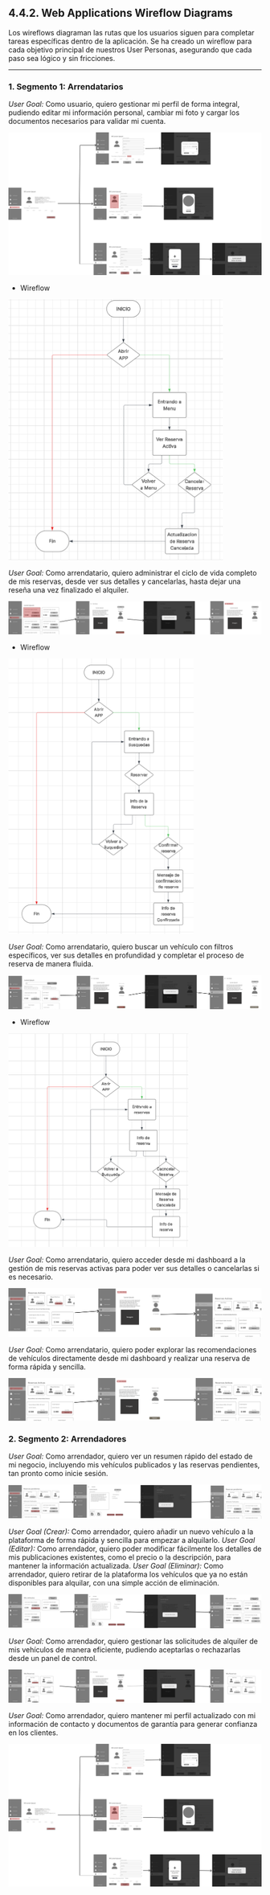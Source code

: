 ## 4.4.2. Web Applications Wireflow Diagrams

Los wireflows diagraman las rutas que los usuarios siguen para completar tareas específicas dentro de la aplicación. Se ha creado un wireflow para cada objetivo principal de nuestros User Personas, asegurando que cada paso sea lógico y sin fricciones.

---

### 1. Segmento 1: Arrendatarios

*User Goal:* Como usuario, quiero gestionar mi perfil de forma integral, pudiendo editar mi información personal, cambiar mi foto y cargar los documentos necesarios para validar mi cuenta.

![Wireflow para la gestión del perfil del arrendatario](assets/arrendatario-figma/Arrendatario%20-%20Seq%20-%20Mi%20perfil.png)

- Wireflow

![Wireflow](assets/arrendatario-figma/Dashboard-seq.png)

*User Goal:* Como arrendatario, quiero administrar el ciclo de vida completo de mis reservas, desde ver sus detalles y cancelarlas, hasta dejar una reseña una vez finalizado el alquiler.

![Wireflow para la gestión completa de reservas del arrendatario](assets/arrendatario-figma/Arrendatario%20-%20Seq%20-%20Mis%20reservas.png)

- Wireflow

![Wireflow](assets/arrendatario-figma/Dashboard-seq-2.png)

*User Goal:* Como arrendatario, quiero buscar un vehículo con filtros específicos, ver sus detalles en profundidad y completar el proceso de reserva de manera fluida.

![Wireflow para la búsqueda y reserva de un vehículo](assets/arrendatario-figma/Arrendatario%20-%20Seq%20-%20Buscar.png)

- Wireflow

![Wireflow](assets/arrendatario-figma/Reservas-seq.png)

*User Goal:* Como arrendatario, quiero acceder desde mi dashboard a la gestión de mis reservas activas para poder ver sus detalles o cancelarlas si es necesario.

![Wireflow para acceder a la gestión de reservas desde el dashboard](assets/arrendatario-figma/Arrendatario%20-%20Seq-%20Dashboard%20-%20Reservas.png)

*User Goal:* Como arrendatario, quiero poder explorar las recomendaciones de vehículos directamente desde mi dashboard y realizar una reserva de forma rápida y sencilla.

![Wireflow para reservar un vehículo recomendado desde el dashboard](assets/arrendatario-figma/Arrendatario%20-%20Seq%20-%20Dashboard%20-%20Reservar.png)

### 2. Segmento 2: Arrendadores

*User Goal:* Como arrendador, quiero ver un resumen rápido del estado de mi negocio, incluyendo mis vehículos publicados y las reservas pendientes, tan pronto como inicie sesión.

![Wireflow del dashboard del arrendador](assets/arrendador-figma/Arrendador%20-%20Seq%20-%20Dashboard%20-%20Mis%20vehiculos.png)

*User Goal (Crear):* Como arrendador, quiero añadir un nuevo vehículo a la plataforma de forma rápida y sencilla para empezar a alquilarlo.
*User Goal (Editar):* Como arrendador, quiero poder modificar fácilmente los detalles de mis publicaciones existentes, como el precio o la descripción, para mantener la información actualizada.
*User Goal (Eliminar):* Como arrendador, quiero retirar de la plataforma los vehículos que ya no están disponibles para alquilar, con una simple acción de eliminación.

![Wireflow de la gestión de vehículos del arrendador](assets/arrendador-figma/Arrendador%20-%20Seq%20-%20Mis%20vehiculos.png)

*User Goal:* Como arrendador, quiero gestionar las solicitudes de alquiler de mis vehículos de manera eficiente, pudiendo aceptarlas o rechazarlas desde un panel de control.

![Wireflow de la administración de solicitudes de reserva](assets/arrendador-figma/Arrendador%20-%20Seq%20-%20Mis%20reservas.png)

*User Goal:* Como arrendador, quiero mantener mi perfil actualizado con mi información de contacto y documentos de garantía para generar confianza en los clientes.

![Wireflow de la edición del perfil del arrendador](assets/arrendador-figma/Arrendador%20-%20Seq%20-%20Mi%20Perfil.png)

